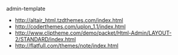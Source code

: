admin-template


- http://altair_html.tzdthemes.com/index.html
- http://coderthemes.com/uplon_1.1/index.html
- http://www.cliptheme.com/demo/packet/Html-Admin/LAYOUT-2/STANDARD/index.html
- http://flatfull.com/themes/note/index.html